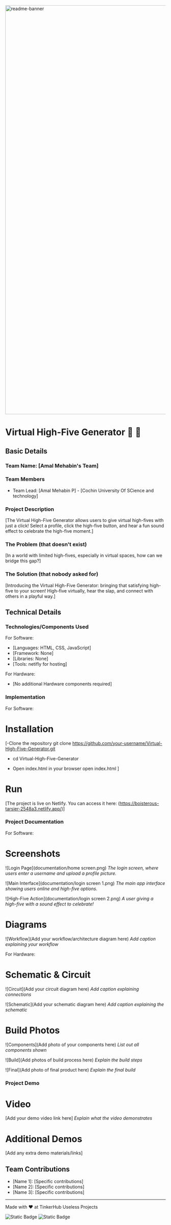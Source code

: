 <img width="1280" alt="readme-banner" src="https://github.com/user-attachments/assets/35332e92-44cb-425b-9dff-27bcf1023c6c">

# Virtual High-Five Generator 🎉 🎯


## Basic Details
### Team Name: [Amal Mehabin's Team]


### Team Members
- Team Lead: [Amal Mehabin P] - [Cochin University Of SCience and technology]


### Project Description
[The Virtual High-Five Generator allows users to give virtual high-fives with just a click! Select a profile, click the high-five button, and hear a fun sound effect to celebrate the high-five moment.]

### The Problem (that doesn't exist)
[In a world with limited high-fives, especially in virtual spaces, how can we bridge this gap?]

### The Solution (that nobody asked for)
[Introducing the Virtual High-Five Generator: bringing that satisfying high-five to your screen! High-five virtually, hear the slap, and connect with others in a playful way.]

## Technical Details
### Technologies/Components Used
For Software:
- [Languages: HTML, CSS, JavaScript]
- [Framework: None]
- [Libraries: None]
- [Tools: netifly for hosting]

For Hardware:
- [No additional Hardware components required]

### Implementation
For Software:
# Installation
[-Clone the repository
git clone https://github.com/your-username/Virtual-High-Five-Generator.git
- cd Virtual-High-Five-Generator

 - Open index.html in your browser
open index.html
]

# Run
[The project is live on Netlify. You can access it here: (https://boisterous-tarsier-2548a3.netlify.app/)]

### Project Documentation
For Software:

# Screenshots 
![Login Page](documentation/home screen.png)
*The login screen, where users enter a username and upload a profile picture.*

![Main Interface](documentation/login screen 1.png)
*The main app interface showing users online and high-five options.*

![High-Five Action](documentation/login screen 2.png)
*A user giving a high-five with a sound effect to celebrate!*

# Diagrams
![Workflow](Add your workflow/architecture diagram here)
*Add caption explaining your workflow*

For Hardware:

# Schematic & Circuit
![Circuit](Add your circuit diagram here)
*Add caption explaining connections*

![Schematic](Add your schematic diagram here)
*Add caption explaining the schematic*

# Build Photos
![Components](Add photo of your components here)
*List out all components shown*

![Build](Add photos of build process here)
*Explain the build steps*

![Final](Add photo of final product here)
*Explain the final build*

### Project Demo
# Video
[Add your demo video link here]
*Explain what the video demonstrates*

# Additional Demos
[Add any extra demo materials/links]

## Team Contributions
- [Name 1]: [Specific contributions]
- [Name 2]: [Specific contributions]
- [Name 3]: [Specific contributions]

---
Made with ❤️ at TinkerHub Useless Projects 

![Static Badge](https://img.shields.io/badge/TinkerHub-24?color=%23000000&link=https%3A%2F%2Fwww.tinkerhub.org%2F)
![Static Badge](https://img.shields.io/badge/UselessProject--24-24?link=https%3A%2F%2Fwww.tinkerhub.org%2Fevents%2FQ2Q1TQKX6Q%2FUseless%2520Projects)



